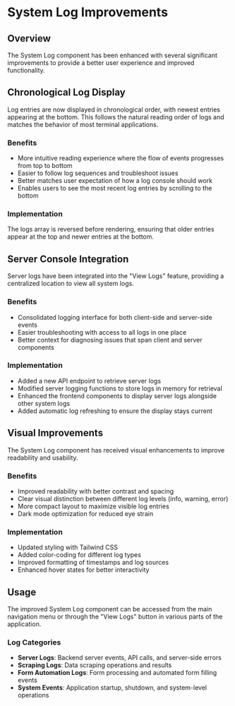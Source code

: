 # System Log Improvements

## Overview
The System Log component has been enhanced with several significant improvements to provide a better user experience and improved functionality.

## Chronological Log Display
Log entries are now displayed in chronological order, with newest entries appearing at the bottom. This follows the natural reading order of logs and matches the behavior of most terminal applications.

### Benefits
- More intuitive reading experience where the flow of events progresses from top to bottom
- Easier to follow log sequences and troubleshoot issues
- Better matches user expectation of how a log console should work
- Enables users to see the most recent log entries by scrolling to the bottom

### Implementation
The logs array is reversed before rendering, ensuring that older entries appear at the top and newer entries at the bottom.

## Server Console Integration
Server logs have been integrated into the "View Logs" feature, providing a centralized location to view all system logs.

### Benefits
- Consolidated logging interface for both client-side and server-side events
- Easier troubleshooting with access to all logs in one place
- Better context for diagnosing issues that span client and server components

### Implementation
- Added a new API endpoint to retrieve server logs
- Modified server logging functions to store logs in memory for retrieval
- Enhanced the frontend components to display server logs alongside other system logs
- Added automatic log refreshing to ensure the display stays current

## Visual Improvements
The System Log component has received visual enhancements to improve readability and usability.

### Benefits
- Improved readability with better contrast and spacing
- Clear visual distinction between different log levels (info, warning, error)
- More compact layout to maximize visible log entries
- Dark mode optimization for reduced eye strain

### Implementation
- Updated styling with Tailwind CSS
- Added color-coding for different log types
- Improved formatting of timestamps and log sources
- Enhanced hover states for better interactivity

## Usage
The improved System Log component can be accessed from the main navigation menu or through the "View Logs" button in various parts of the application.

### Log Categories
- **Server Logs**: Backend server events, API calls, and server-side errors
- **Scraping Logs**: Data scraping operations and results
- **Form Automation Logs**: Form processing and automated form filling events
- **System Events**: Application startup, shutdown, and system-level operations 